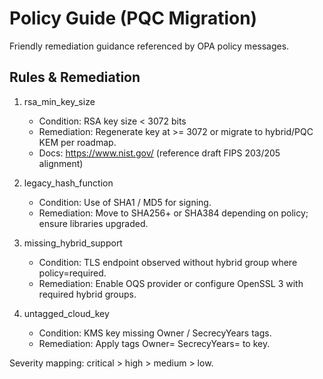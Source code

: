 # Policy Guide (PQC Migration)

Friendly remediation guidance referenced by OPA policy messages.

## Rules & Remediation

1. rsa_min_key_size
   - Condition: RSA key size < 3072 bits
   - Remediation: Regenerate key at >= 3072 or migrate to hybrid/PQC KEM per roadmap.
   - Docs: https://www.nist.gov/ (reference draft FIPS 203/205 alignment)

2. legacy_hash_function
   - Condition: Use of SHA1 / MD5 for signing.
   - Remediation: Move to SHA256+ or SHA384 depending on policy; ensure libraries upgraded.

3. missing_hybrid_support
   - Condition: TLS endpoint observed without hybrid group where policy=required.
   - Remediation: Enable OQS provider or configure OpenSSL 3 with required hybrid groups.

4. untagged_cloud_key
   - Condition: KMS key missing Owner / SecrecyYears tags.
   - Remediation: Apply tags Owner=<team> SecrecyYears=<years> to key.

Severity mapping: critical > high > medium > low.
